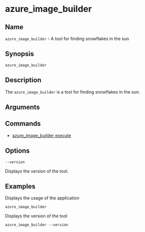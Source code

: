# azure_image_builder

## Name

`azure_image_builder` - A tool for finding snowflakes in the sun

## Synopsis

```
azure_image_builder
```

## Description

The `azure_image_builder` is a tool for finding snowflakes in the sun.

## Arguments

## Commands

* [azure_image_builder execute](azure_image_builder-execute.md)

## Options

`--version`

Displays the version of the tool.

## Examples

Displays the usage of the application

```
azure_image_builder
```

Displays the version of the tool

```
azure_image_builder --version
```
